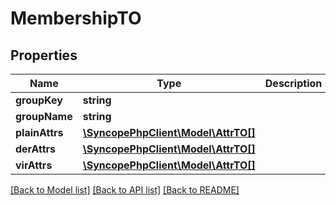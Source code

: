# MembershipTO

## Properties
Name | Type | Description | Notes
------------ | ------------- | ------------- | -------------
**groupKey** | **string** |  | [optional] 
**groupName** | **string** |  | [optional] 
**plainAttrs** | [**\SyncopePhpClient\Model\AttrTO[]**](AttrTO.md) |  | [optional] 
**derAttrs** | [**\SyncopePhpClient\Model\AttrTO[]**](AttrTO.md) |  | [optional] 
**virAttrs** | [**\SyncopePhpClient\Model\AttrTO[]**](AttrTO.md) |  | [optional] 

[[Back to Model list]](../README.md#documentation-for-models) [[Back to API list]](../README.md#documentation-for-api-endpoints) [[Back to README]](../README.md)


